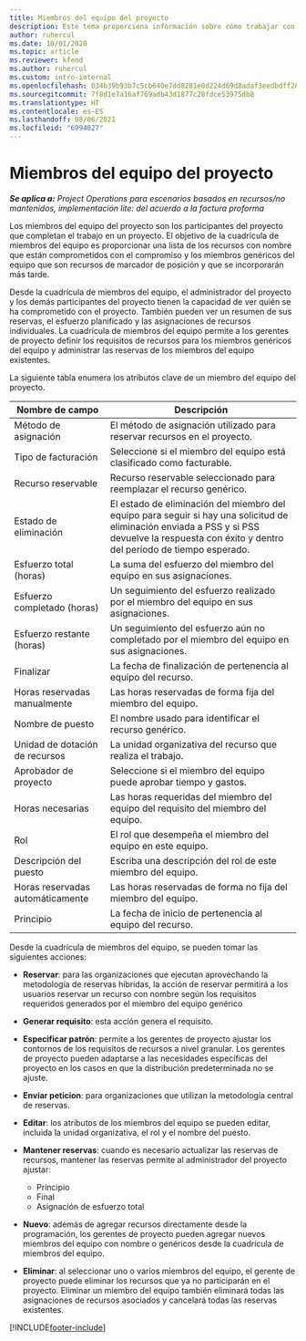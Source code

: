 ```yaml
---
title: Miembros del equipo del proyecto
description: Este tema proporciona información sobre cómo trabajar con la información, los atributos y la programación de los miembros del equipo del proyecto.
author: ruhercul
ms.date: 10/01/2020
ms.topic: article
ms.reviewer: kfend
ms.author: ruhercul
ms.custom: intro-internal
ms.openlocfilehash: 034b39b93b7c5cb640e7dd8281e0d224d69d8adaf3eedbdff288a96e7fb9920b
ms.sourcegitcommit: 7f8d1e7a16af769adb43d1877c28fdce53975db8
ms.translationtype: HT
ms.contentlocale: es-ES
ms.lasthandoff: 08/06/2021
ms.locfileid: "6994027"
---
```

# <a name="project-team-members"></a>Miembros del equipo del proyecto

_**Se aplica a:** Project Operations para escenarios basados en recursos/no mantenidos, implementación lite: del acuerdo a la factura proforma_

Los miembros del equipo del proyecto son los participantes del proyecto que completan el trabajo en un proyecto. El objetivo de la cuadrícula de miembros del equipo es proporcionar una lista de los recursos con nombre que están comprometidos con el compromiso y los miembros genéricos del equipo que son recursos de marcador de posición y que se incorporarán más tarde.

Desde la cuadrícula de miembros del equipo, el administrador del proyecto y los demás participantes del proyecto tienen la capacidad de ver quién se ha comprometido con el proyecto. También pueden ver un resumen de sus reservas, el esfuerzo planificado y las asignaciones de recursos individuales. La cuadrícula de miembros del equipo permite a los gerentes de proyecto definir los requisitos de recursos para los miembros genéricos del equipo y administrar las reservas de los miembros del equipo existentes.

La siguiente tabla enumera los atributos clave de un miembro del equipo del proyecto.

| Nombre de campo          | Descripción                                                                                                                                                                  |
|--------------------------|-----------------------------------------------------------------------------------------------------------------------------------------------------------------------------------|
| Método de asignación        | El método de asignación utilizado para reservar recursos en el proyecto.                                                                         |
| Tipo de facturación             | Seleccione si el miembro del equipo está clasificado como facturable.                                                                                                                                       |
| Recurso reservable        | Recurso reservable seleccionado para reemplazar el recurso genérico.                                                                                                                   |
| Estado de eliminación            | El estado de eliminación del miembro del equipo para seguir si hay una solicitud de eliminación enviada a PSS y si PSS devuelve la respuesta con éxito y dentro del período de tiempo esperado. |
| Esfuerzo total (horas)     | La suma del esfuerzo del miembro del equipo en sus asignaciones.                                                                                                                         |
| Esfuerzo completado (horas) | Un seguimiento del esfuerzo realizado por el miembro del equipo en sus asignaciones.                                                                                           |
| Esfuerzo restante (horas) | Un seguimiento del esfuerzo aún no completado por el miembro del equipo en sus asignaciones.                                                                                    |
| Finalizar                   | La fecha de finalización de pertenencia al equipo del recurso.                                                                                                                                            |
| Horas reservadas manualmente        | Las horas reservadas de forma fija del miembro del equipo.                                                                                                                                                                |
| Nombre de puesto            | El nombre usado para identificar el recurso genérico.                                                                                                                                   |
| Unidad de dotación de recursos          | La unidad organizativa del recurso que realiza el trabajo.                                                                                                                      |
| Aprobador de proyecto         | Seleccione si el miembro del equipo puede aprobar tiempo y gastos.                                                                                                                     |
| Horas necesarias           | Las horas requeridas del miembro del equipo del requisito del miembro del equipo.                                                                                                                       |
| Rol                     | El rol que desempeña el miembro del equipo en este equipo.                                                                                                                                |
| Descripción del puesto     | Escriba una descripción del rol de este miembro del equipo.                                                                                                                             |
| Horas reservadas automáticamente        | Las horas reservadas de forma no fija del miembro del equipo.                                                                                                                                                                 |
| Principio                    | La fecha de inicio de pertenencia al equipo del recurso.                                                                                                                                          |

Desde la cuadrícula de miembros del equipo, se pueden tomar las siguientes acciones:

- **Reservar**: para las organizaciones que ejecutan aprovechando la metodología de reservas híbridas, la acción de reservar permitirá a los usuarios reservar un recurso con nombre según los requisitos requeridos generados por el miembro del equipo genérico
- **Generar requisito**: esta acción genera el requisito.
- **Especificar patrón**: permite a los gerentes de proyecto ajustar los contornos de los requisitos de recursos a nivel granular. Los gerentes de proyecto pueden adaptarse a las necesidades específicas del proyecto en los casos en que la distribución predeterminada no se ajuste.
- **Enviar peticion**: para organizaciones que utilizan la metodología central de reservas.
- **Editar**: los atributos de los miembros del equipo se pueden editar, incluida la unidad organizativa, el rol y el nombre del puesto.
- **Mantener reservas**: cuando es necesario actualizar las reservas de recursos, mantener las reservas permite al administrador del proyecto ajustar:

    - Principio
    - Final
    - Asignación de esfuerzo total

- **Nuevo**: además de agregar recursos directamente desde la programación, los gerentes de proyecto pueden agregar nuevos miembros del equipo con nombre o genéricos desde la cuadrícula de miembros del equipo.
- **Eliminar**: al seleccionar uno o varios miembros del equipo, el gerente de proyecto puede eliminar los recursos que ya no participarán en el proyecto. Eliminar un miembro del equipo también eliminará todas las asignaciones de recursos asociados y cancelará todas las reservas existentes.


[!INCLUDE[footer-include](../includes/footer-banner.md)]